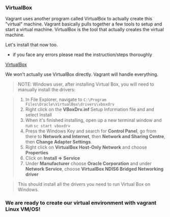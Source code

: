 ### VirtualBox

Vagrant uses another program called VirtualBox to actually create this "virtual" machine. Vagrant basically pulls together a few tools to setup and start a virtual machine. VirtualBox is the tool that actually creates the virtual machine.

Let's install that now too.
- if you face any errors please read the instruction/steps thoroughly

[VirtualBox](https://www.virtualbox.org/wiki/Downloads)

We won't actually use VirtualBox directly. Vagrant will handle everything.

> NOTE: Windows user, after installing Virtual Box, you will need to manually install the drivers:

> 1. In File Explorer, navigate to `C:\Program Files\Oracle\VirtualBox\drivers\vboxdrv`
> 2. Right click on the **VBoxDrv.inf** Setup Information file and and select Install
> 3. When it's finished installing, open up a new terminal window and run `sc start vboxdrv`
> 4. Press the Windows Key and search for **Control Panel**, go from there to **Network and Internet**, then **Network and Sharing Centre**, then **Change Adapter Settings**.
> 5. Right click on **VirtualBox Host-Only Network** and choose **Properties**
> 6. Click on **Install => Service**
> 7. Under **Manufacturer** choose **Oracle Corporation** and under **Network Service**, choose **VirtualBox NDIS6 Bridged Networking driver**

> This should install all the drivers you need to run Virtual Box on Windows.

### We are ready to create our virtual environment with vagrant Linux VM/OS!
